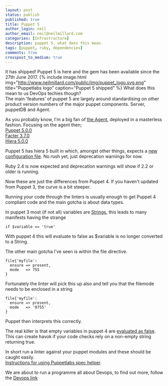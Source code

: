 ```yaml
---
layout: post
status: publish
published: true
title: Puppet 5
author_login: neil
author_email: neil@neilmillard.com
categories: [Infrastructure]
description: puppet 5, what does this mean.
tags: [puppet, ruby, dependencies]
comments: true
crosspost_to_medium: true 
---
```

It has shipped! Puppet 5 is here and the gem has been available since the 27th June 2017.
{% include image.html
      img="http://www.neilmillard.com/public/img/puppet_logo.svg.png"
      title="Puppetlabs logo"
      caption="Puppet 5 shipped" %}
What does this mean to us DevOps techies though?  
The main 'features' of puppet 5 are largely around standardising on other product version numbers of the major puppet components. Server, puppetDB and Agent.

As you probably know, I'm a big fan of [the Agent](https://docs.puppet.com/puppet/5.0/about_agent.html), deployed in a masterless fashion. Focusing on the agent then;  
[Puppet 5.0.0](https://docs.puppet.com/puppet/5.0/release_notes.html)  
[Facter 3.7.0](https://docs.puppet.com/facter/3.7/release_notes.html#facter-370)  
[Hiera 5.0.0](https://docs.puppet.com/puppet/5.0/hiera_migrate.html)  

Puppet 5 has hiera 5 built in which, amongst other things, expects a [new configuration file](https://docs.puppet.com/puppet/5.0/hiera_migrate_v3_yaml.html). 
No rush yet, just deprecation warnings for now.

Ruby 2.4 is now expected and deprecation warnings will show if 2.2 or older is running.

Now these are just the differences from Puppet 4. If you haven't updated from Puppet 3, the curve is a bit steeper.

Running your code through the linters is usually enough to get Puppet 4 compliant code and the main gotcha is about data types.

In puppet 3 most (if not all) variables are [Strings](https://docs.puppet.com/puppet/4.10/lang_updating_manifests.html#boolean-facts-are-always-real-booleans), this leads to many manifests having the strange
```puppet
if $variable == 'true'
```
With puppet 4 this will evaluate to false as $variable is no longer converted to a String.

The other main gotcha I've seen is within the file directive.
```puppet
file{'myfile':
  ensure => present,
  mode   => 755
}
```
Fortunately the linter will pick this up also and tell you that the filemode needs to be enclosed in a string
```puppet
file{'myfile':
  ensure => present,
  mode   => '0755'
}
```
Puppet then interprets this correctly. 

The real killer is that empty variables in puppet 4 are [evaluated as false](https://docs.puppet.com/puppet/4.10/lang_updating_manifests.html#empty-strings-in-boolean-context-are-true).
This can create havok if your code checks rely on a non-empty string returning true.

In short run a linter against your puppet modules and these should be caught easily.  
[Instructions for using Puppetlabs spec helper](https://github.com/puppetlabs/puppetlabs_spec_helper).

We are about to run a programme all about Devops, to find out more, follow the [Devops link](http://devops.neilmillard.com?source=blog20170710)

